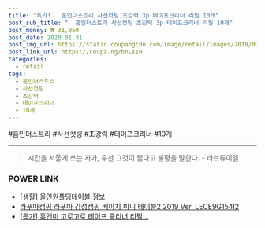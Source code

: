 ```yaml
--- 
title: "특가!   홈인더스트리 사선컷팅 초강력 3p 테이프크리너 리필 10개" 
post_sub_title: "  홈인더스트리 사선컷팅 초강력 3p 테이프크리너 리필 10개" 
post_money: ₩ 31,050 
post_date: 2020.01.31 
post_img_url: https://static.coupangcdn.com/image/retail/images/2019/01/11/12/0/20a62378-d7c6-4b09-b58a-1f6150d96b0a.jpg 
post_link_url: https://coupa.ng/bnLssH 
categories: 
  - retail 
tags: 
  - 홈인더스트리 
  - 사선컷팅 
  - 초강력 
  - 테이프크리너 
  - 10개 
--- 
```

  #홈인더스트리 #사선컷팅 #초강력 #테이프크리너 #10개 
<hr> 

> 시간을 서툴게 쓰는 자가, 우선 그것이 짧다고 불평을 말한다. - 라브류이엘 


### POWER LINK

* <a href="https://blog.naver.com/fasyy4321/221760482326" target="_blank"> [생활] 올인원폴딩테이블 정보 </a>
* <a href="https://blog.naver.com/santokki14/221784910016" target="_blank">라푸마캠핑 라푸마 감성캠핑 베이지 미니 테이블2 2019 Ver. LECE9G154I2</a>
* <a href="https://blog.naver.com/sakai111/221791690585" target="_blank">[특가] 홈앤미 고로고로 테이프 클리너 리필...</a>
